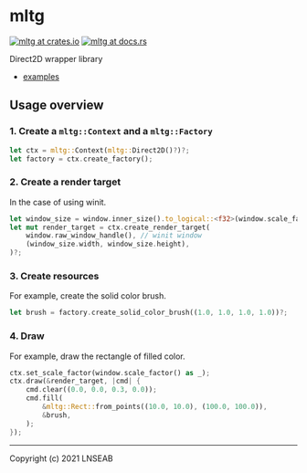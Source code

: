 # mltg

[![mltg at crates.io](https://img.shields.io/crates/v/mltg.svg)](https://crates.io/crates/mltg)
[![mltg at docs.rs](https://docs.rs/mltg/badge.svg)](https://docs.rs/mltg)

Direct2D wrapper library

* [examples](https://docs.rs/crate/mltg/latest/source/examples/)

## Usage overview

### 1. Create a `mltg::Context` and a `mltg::Factory`
```rust
let ctx = mltg::Context(mltg::Direct2D()?)?;
let factory = ctx.create_factory();
```

### 2. Create a render target
In the case of using winit.
```rust
let window_size = window.inner_size().to_logical::<f32>(window.scale_factor());
let mut render_target = ctx.create_render_target(
    window.raw_window_handle(), // winit window
    (window_size.width, window_size.height),
)?;
```

### 3. Create resources

For example, create the solid color brush.
```rust
let brush = factory.create_solid_color_brush((1.0, 1.0, 1.0, 1.0))?;
```

### 4. Draw

For example, draw the rectangle of filled color.
```rust
ctx.set_scale_factor(window.scale_factor() as _);
ctx.draw(&render_target, |cmd| {
    cmd.clear((0.0, 0.0, 0.3, 0.0));
    cmd.fill(
        &mltg::Rect::from_points((10.0, 10.0), (100.0, 100.0)),
        &brush,
    );
});
```

--------------------------------------------------------------------
Copyright (c) 2021 LNSEAB
